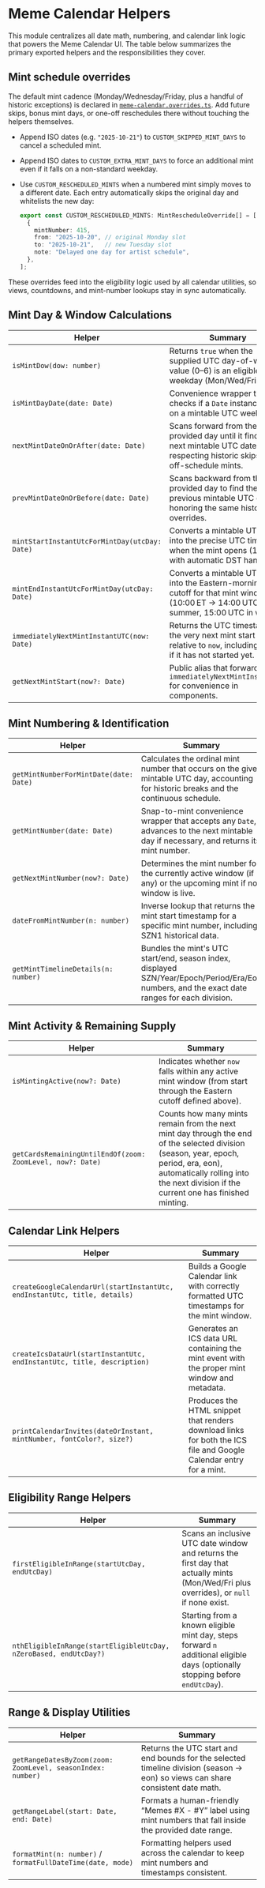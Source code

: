 # Meme Calendar Helpers

This module centralizes all date math, numbering, and calendar link logic that powers the Meme Calendar UI. The table below summarizes the primary exported helpers and the responsibilities they cover.

## Mint schedule overrides

The default mint cadence (Monday/Wednesday/Friday, plus a handful of historic exceptions) is declared in [`meme-calendar.overrides.ts`](./meme-calendar.overrides.ts). Add future skips, bonus mint days, or one-off reschedules there without touching the helpers themselves.

- Append ISO dates (e.g. `"2025-10-21"`) to `CUSTOM_SKIPPED_MINT_DAYS` to cancel a scheduled mint.
- Append ISO dates to `CUSTOM_EXTRA_MINT_DAYS` to force an additional mint even if it falls on a non-standard weekday.
- Use `CUSTOM_RESCHEDULED_MINTS` when a numbered mint simply moves to a different date. Each entry automatically skips the original day and whitelists the new day:

  ```ts
  export const CUSTOM_RESCHEDULED_MINTS: MintRescheduleOverride[] = [
    {
      mintNumber: 415,
      from: "2025-10-20", // original Monday slot
      to: "2025-10-21",   // new Tuesday slot
      note: "Delayed one day for artist schedule",
    },
  ];
  ```

These overrides feed into the eligibility logic used by all calendar utilities, so views, countdowns, and mint-number lookups stay in sync automatically.

## Mint Day & Window Calculations

| Helper                                        | Summary                                                                                                                                 |
| --------------------------------------------- | --------------------------------------------------------------------------------------------------------------------------------------- |
| `isMintDow(dow: number)`                      | Returns `true` when the supplied UTC day-of-week value (0–6) is an eligible mint weekday (Mon/Wed/Fri).                                 |
| `isMintDayDate(date: Date)`                   | Convenience wrapper that checks if a `Date` instance falls on a mintable UTC weekday.                                                   |
| `nextMintDateOnOrAfter(date: Date)`           | Scans forward from the provided day until it finds the next mintable UTC date, respecting historic skips and off-schedule mints.        |
| `prevMintDateOnOrBefore(date: Date)`          | Scans backward from the provided day to find the previous mintable UTC date, honoring the same historic overrides.                      |
| `mintStartInstantUtcForMintDay(utcDay: Date)` | Converts a mintable UTC day into the precise UTC timestamp when the mint opens (10:40 ET with automatic DST handling).                  |
| `mintEndInstantUtcForMintDay(utcDay: Date)`   | Converts a mintable UTC day into the Eastern-morning cutoff for that mint window (10:00 ET → 14:00 UTC in summer, 15:00 UTC in winter). |
| `immediatelyNextMintInstantUTC(now: Date)`    | Returns the UTC timestamp for the very next mint start instant relative to `now`, including today if it has not started yet.            |
| `getNextMintStart(now?: Date)`                | Public alias that forwards to `immediatelyNextMintInstantUTC` for convenience in components.                                            |

## Mint Numbering & Identification

| Helper                                 | Summary                                                                                                                                   |
| -------------------------------------- | ----------------------------------------------------------------------------------------------------------------------------------------- |
| `getMintNumberForMintDate(date: Date)` | Calculates the ordinal mint number that occurs on the given mintable UTC day, accounting for historic breaks and the continuous schedule. |
| `getMintNumber(date: Date)`            | Snap-to-mint convenience wrapper that accepts any `Date`, advances to the next mintable day if necessary, and returns its mint number.    |
| `getNextMintNumber(now?: Date)`        | Determines the mint number for the currently active window (if any) or the upcoming mint if no window is live.                            |
| `dateFromMintNumber(n: number)`        | Inverse lookup that returns the mint start timestamp for a specific mint number, including SZN1 historical data.                          |
| `getMintTimelineDetails(n: number)`    | Bundles the mint's UTC start/end, season index, displayed SZN/Year/Epoch/Period/Era/Eon numbers, and the exact date ranges for each division. |

## Mint Activity & Remaining Supply

| Helper                                                     | Summary                                                                                                                                                                                                                     |
| ---------------------------------------------------------- | --------------------------------------------------------------------------------------------------------------------------------------------------------------------------------------------------------------------------- |
| `isMintingActive(now?: Date)`                              | Indicates whether `now` falls within any active mint window (from start through the Eastern cutoff defined above).                                                                                                          |
| `getCardsRemainingUntilEndOf(zoom: ZoomLevel, now?: Date)` | Counts how many mints remain from the next mint day through the end of the selected division (season, year, epoch, period, era, eon), automatically rolling into the next division if the current one has finished minting. |

## Calendar Link Helpers

| Helper                                                                    | Summary                                                                                                           |
| ------------------------------------------------------------------------- | ----------------------------------------------------------------------------------------------------------------- |
| `createGoogleCalendarUrl(startInstantUtc, endInstantUtc, title, details)` | Builds a Google Calendar link with correctly formatted UTC timestamps for the mint window.                        |
| `createIcsDataUrl(startInstantUtc, endInstantUtc, title, description)`    | Generates an ICS data URL containing the mint event with the proper mint window and metadata.                     |
| `printCalendarInvites(dateOrInstant, mintNumber, fontColor?, size?)`      | Produces the HTML snippet that renders download links for both the ICS file and Google Calendar entry for a mint. |

## Eligibility Range Helpers

| Helper                                                            | Summary                                                                                                                 |
| ----------------------------------------------------------------- | ----------------------------------------------------------------------------------------------------------------------- |
| `firstEligibleInRange(startUtcDay, endUtcDay)`                    | Scans an inclusive UTC date window and returns the first day that actually mints (Mon/Wed/Fri plus overrides), or `null` if none exist. |
| `nthEligibleInRange(startEligibleUtcDay, nZeroBased, endUtcDay?)` | Starting from a known eligible mint day, steps forward `n` additional eligible days (optionally stopping before `endUtcDay`).          |

## Range & Display Utilities

| Helper                                                      | Summary                                                                                                                         |
| ----------------------------------------------------------- | ------------------------------------------------------------------------------------------------------------------------------- |
| `getRangeDatesByZoom(zoom: ZoomLevel, seasonIndex: number)` | Returns the UTC start and end bounds for the selected timeline division (season → eon) so views can share consistent date math. |
| `getRangeLabel(start: Date, end: Date)`                     | Formats a human-friendly “Memes #X - #Y” label using mint numbers that fall inside the provided date range.                     |
| `formatMint(n: number)` / `formatFullDateTime(date, mode)`  | Formatting helpers used across the calendar to keep mint numbers and timestamps consistent.                                     |
